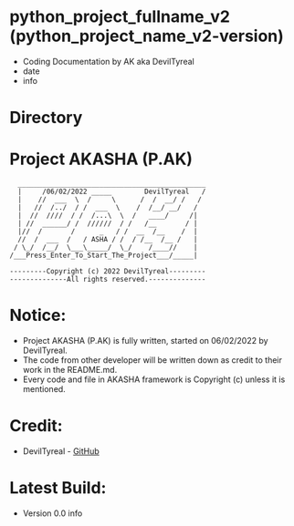# python_project_fullname_v2 (python_project_name_v2-version)
- Coding Documentation by AK aka DevilTyreal
- date
- info

# Directory

# Project AKASHA (P.AK)
```
  ______________________________________________
  |     /06/02/2022 _____        DevilTyreal   /
  |    //  ___  \  /     \      /  /  __/ /   / 
  |   //  /../  / /  ___  \    /  /__/ __/   /  
  |  //  ////  / /  /...\  \  /   ____/     /|  
  | //  ______/ /  //////  / /   /__       / |  
  |//  /       /      _   / /  __  /__    /  |   
  //  /  ___  /   / ASHA / /  / /__  /__ /   |  
 / \_/  /__/  \___\_____/  \_/    /____//    |  
/___Press_Enter_To_Start_The_Project___/_____|  
```
```
---------Copyright (c) 2022 DevilTyreal---------
--------------All rights reserved.--------------
```

# Notice:
- Project AKASHA (P.AK) is fully written, 
started on 06/02/2022 by DevilTyreal. 
- The code from other developer will be 
written down as credit to their work in 
the README.md. 
- Every code and file in AKASHA framework 
is Copyright (c) unless it is mentioned.

# Credit:
- DevilTyreal - [GitHub](https://github.com/DevilTyreal)

# Latest Build:
- Version 0.0
info